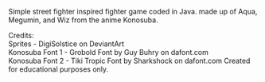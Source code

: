 Simple street fighter inspired fighter game coded in Java. made up of Aqua, Megumin, and Wiz from the anime Konosuba.                                          
 
Credits:                                                                       
Sprites - DigiSolstice on DeviantArt                                                                                
Konosuba Font 1 - Grobold Font by Guy Buhry on dafont.com                                       
Konosuba Font 2 - Tiki Tropic Font by Sharkshock on dafont.com
Created for educational purposes only.
